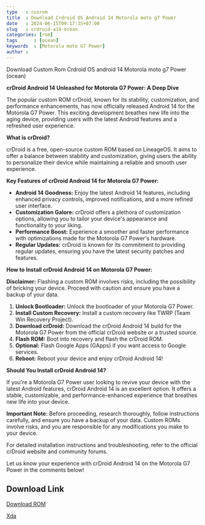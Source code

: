 ```yaml
---
type   : cusrom
title  : Download Crdroid OS Android 14 Motorola moto g7 Power
date   : 2024-06-15T09:17:35+07:00
slug   : crdroid-a14-ocean
categories: [rom]
tags      : [ocean]
keywords  : [Motorola moto G7 Power]
author : 
---
```


Download Custom Rom Crdroid OS android 14 Motorola moto g7 Power (ocean)

**crDroid Android 14 Unleashed for Motorola G7 Power: A Deep Dive**

The popular custom ROM crDroid, known for its stability, customization, and performance enhancements, has now officially released Android 14 for the Motorola G7 Power. This exciting development breathes new life into the aging device, providing users with the latest Android features and a refreshed user experience.

**What is crDroid?**

crDroid is a free, open-source custom ROM based on LineageOS. It aims to offer a balance between stability and customization, giving users the ability to personalize their device while maintaining a reliable and smooth user experience.

**Key Features of crDroid Android 14 for Motorola G7 Power:**

* **Android 14 Goodness:** Enjoy the latest Android 14 features, including enhanced privacy controls, improved notifications, and a more refined user interface.
* **Customization Galore:** crDroid offers a plethora of customization options, allowing you to tailor your device's appearance and functionality to your liking.
* **Performance Boost:** Experience a smoother and faster performance with optimizations made for the Motorola G7 Power's hardware.
* **Regular Updates:** crDroid is known for its commitment to providing regular updates, ensuring you have the latest security patches and features.

**How to Install crDroid Android 14 on Motorola G7 Power:**

**Disclaimer:** Flashing a custom ROM involves risks, including the possibility of bricking your device. Proceed with caution and ensure you have a backup of your data.

1. **Unlock Bootloader:** Unlock the bootloader of your Motorola G7 Power.
2. **Install Custom Recovery:** Install a custom recovery like TWRP (Team Win Recovery Project).
3. **Download crDroid:** Download the crDroid Android 14 build for the Motorola G7 Power from the official crDroid website or a trusted source.
4. **Flash ROM:** Boot into recovery and flash the crDroid ROM.
5. **Optional:** Flash Google Apps (GApps) if you want access to Google services.
6. **Reboot:** Reboot your device and enjoy crDroid Android 14!

**Should You Install crDroid Android 14?**

If you're a Motorola G7 Power user looking to revive your device with the latest Android features, crDroid Android 14 is an excellent option. It offers a stable, customizable, and performance-enhanced experience that breathes new life into your device.

**Important Note:** Before proceeding, research thoroughly, follow instructions carefully, and ensure you have a backup of your data. Custom ROMs involve risks, and you are responsible for any modifications you make to your device.

For detailed installation instructions and troubleshooting, refer to the official crDroid website and community forums.

Let us know your experience with crDroid Android 14 on the Motorola G7 Power in the comments below!

## Download Link
[Download ROM](https://sourceforge.net/projects/crdroid/files/ocean/10.x/)

[Xda](https://forum.xda-developers.com/t/rom-unofficial-13-0-moto-g7-power-crdroid-9-5-aosp-2023-05-25.4589963)
